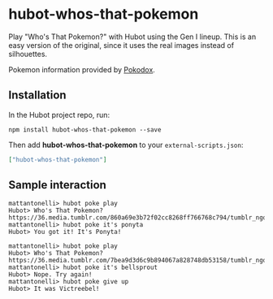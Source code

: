 # hubot-whos-that-pokemon

Play "Who's That Pokemon?" with Hubot using the Gen I lineup. This is an easy version of the original, since it uses the real images instead of silhouettes.

Pokemon information provided by [Pokodox](https://github.com/TrevorS/pokodox).

## Installation

In the Hubot project repo, run:

`npm install hubot-whos-that-pokemon --save`

Then add **hubot-whos-that-pokemon** to your `external-scripts.json`:

```json
["hubot-whos-that-pokemon"]
```

## Sample interaction

```text
mattantonelli> hubot poke play
Hubot> Who's That Pokemon? https://36.media.tumblr.com/860a69e3b72f02cc8268ff766768c794/tumblr_ngqwjw0Yjp1u650quo6_250.jpg
mattantonelli> hubot poke it's ponyta
Hubot> You got it! It's Ponyta!

mattantonelli> hubot poke play
Hubot> Who's That Pokemon? https://36.media.tumblr.com/7bea9d3d6c9b894067a828748db53158/tumblr_ngqwlgAskc1u650quo8_250.jpg
mattantonelli> hubot poke it's bellsprout
Hubot> Nope. Try again!
mattantonelli> hubot poke give up
Hubot> It was Victreebel!
```

